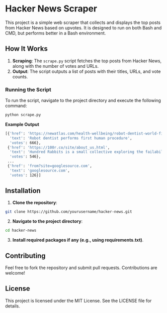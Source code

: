 # Hacker News Scraper

This project is a simple web scraper that collects and displays the top posts from Hacker News based on upvotes. It is designed to run on both Bash and CMD, but performs better in a Bash environment.

## How It Works

1. **Scraping**: The `scrape.py` script fetches the top posts from Hacker News, along with the number of votes and URLs.
2. **Output**: The script outputs a list of posts with their titles, URLs, and vote counts.

### Running the Script

To run the script, navigate to the project directory and execute the following command:

```bash
python scrape.py
```
**Example Output**
```bash
[{'href': 'https://newatlas.com/health-wellbeing/robot-dentist-world-first/',
  'text': 'Robot dentist performs first human procedure',
  'votes': 666},
 {'href': 'https://100r.co/site/about_us.html',
  'text': 'Hundred Rabbits is a small collective exploring the failability of modern tech',
  'votes': 546},
 ...
 {'href': 'from?site=googlesource.com',
  'text': 'googlesource.com',
  'votes': 126}]
```
## Installation
1. **Clone the repository**:
```bash
git clone https://github.com/yourusername/hacker-news.git
```
2. **Navigate to the project directory**:
```bash
cd hacker-news
```
3. **Install required packages if any (e.g., using requirements.txt)**.
   
## Contributing
Feel free to fork the repository and submit pull requests. Contributions are welcome!

## License
This project is licensed under the MIT License. See the LICENSE file for details.

